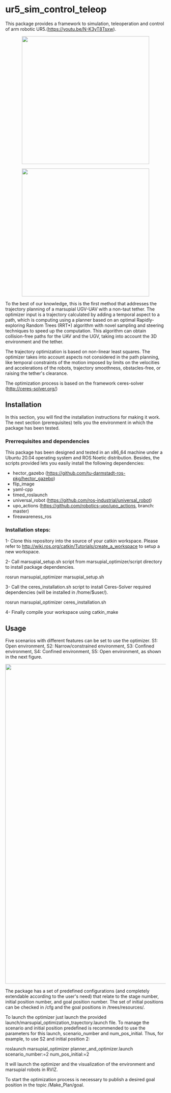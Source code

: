 # ur5_sim_control_teleop

This package provides a framework to simulation, teleoperation and control of arm robotic UR5.(https://youtu.be/N-K3yT8Tsxw).

<p align="center">
    <img src="worlds/repo_marsupial-optimizer.gif" width="400">
</p>
<p align="center">
    <img src="worlds/repo_marsupial-optimizer2.gif" width="400">
</p>

To the best of our knowledge, this is the first method that addresses  the trajectory planning of a marsupial UGV-UAV with a non-taut tether. The optimizer input is  a trajectory calculated by adding a temporal aspect to a path, which is computing using a planner based on an optimal Rapidly-exploring Random Trees (RRT*) algorithm with novel sampling and steering techniques to speed up the computation. This algorithm can obtain collision-free paths for the UAV and the UGV, taking into account the 3D environment and the tether.

The trajectory optimization is based on non-linear least squares. The optimizer takes into account  aspects not considered in the path planning, like temporal constraints of the motion imposed by limits on the velocities and accelerations of the robots, trajectory smoothness, obstacles-free, or raising the tether's clearance. 

The optimization process is based on the framework ceres-solver (http://ceres-solver.org/)

## Installation

In this section, you will find the installation instructions for making it work. The next section (prerequisites) tells you the environment in which the package has been tested.

### Prerrequisites and dependencies

This package has been designed and tested in an x86_64 machine under a Ubuntu 20.04 operating system and ROS Noetic distribution. Besides, the scripts provided lets you easily install the following dependencies:

- hector_gazebo (https://github.com/tu-darmstadt-ros-pkg/hector_gazebo)
- flip_image
- yaml-cpp
- timed_roslaunch
- universal_robot (https://github.com/ros-industrial/universal_robot)
- upo_actions (https://github.com/robotics-upo/upo_actions, branch: master)
- fireawareness_ros

### Installation steps:

1- Clone this repository into the source of your catkin workspace. Please refer to http://wiki.ros.org/catkin/Tutorials/create_a_workspace to setup a new workspace.

2- Call marsupial_setup.sh script from marsupial_optimizer/script directory to install package dependencies.


rosrun marsupial_optimizer marsupial_setup.sh


3- Call the ceres_installation.sh script to install Ceres-Solver required dependencies (will be installed in /home/$user/).


rosrun marsupial_optimizer ceres_installation.sh


4- Finally compile your workspace using catkin_make 

## Usage

Five scenarios with different features can be set to use the optimizer. S1: Open environment, S2: Narrow/constrained environment, S3: Confined environment, S4: Confined environment, S5: Open environment, as shown in the next figure.

<p align="center">
    <img src="worlds/all_scenario.png" width="1000">
</p>

The package has a set of predefined configurations (and completely extendable according to the user's need) that relate to the stage number, initial position number, and goal position number. The set of initial positions can be checked in /cfg and the goal positions in /trees/resources/.

To launch the optimizer just launch the provided launch/marsupial_optimization_trayectory.launch file. To manage the scenario and initial position predefined is recommended to use the parameters for this launch, scenario_number and num_pos_initial. Thus, for example, to use S2 and initial position 2: 


roslaunch marsupial_optimizer planner_and_optimizer.launch scenario_number:=2 num_pos_initial:=2


It will launch the optimizer and the visualization of the environment and marsupial robots in RVIZ. 

To start the optimization process is necessary to publish a desired goal position in the topic /Make_Plan/goal.
